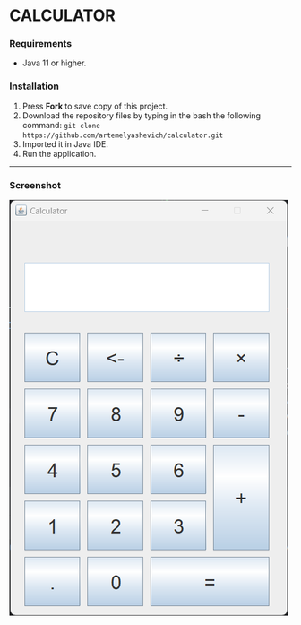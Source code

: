 # CALCULATOR

### Requirements 
- Java 11 or higher.

### Installation 
1. Press **Fork** to save copy of this project.
2. Download the repository files by typing in the bash the following command:
 `git clone https://github.com/artemelyashevich/calculator.git`
3. Imported it in Java IDE.
4. Run the application.

***
### Screenshot

![](Screenshot/calculator.png)
